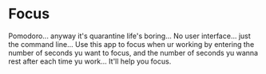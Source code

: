 # Focus
Pomodoro... anyway it's quarantine life's boring...
No user interface... just the command line... 
Use this app to focus when ur working by entering the number of seconds yu want to focus, and the number of seconds yu wanna rest after each time yu work...
It'll help you focus.
